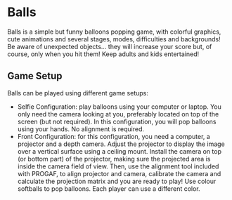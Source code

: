 # Balls
Balls is a simple but funny balloons popping game, with colorful graphics, cute animations and several stages, modes, difficulties and backgrounds! Be aware of unexpected objects... they will increase your score but, of course, only when you hit them! Keep adults and kids entertained!

## Game Setup
Balls can be played using different game setups:

 - Selfie Configuration: play balloons using your computer or laptop. You only need the camera looking at you, preferably located on top of the screen (but not required). In this configuration, you will pop balloons using your hands. No alignment is required.
 - Front Configuration: for this configuration, you need a computer, a projector and a depth camera. Adjust the projector to display the image over a vertical surface using a ceiling mount. Install the camera on top (or bottom part) of the projector, making sure the projected area is inside the camera field of view. Then, use the alignment tool included with PROGAF, to align projector and camera, calibrate the camera and calculate the projection matrix and you are ready to play! Use colour softballs to pop balloons. Each player can use a different color.

